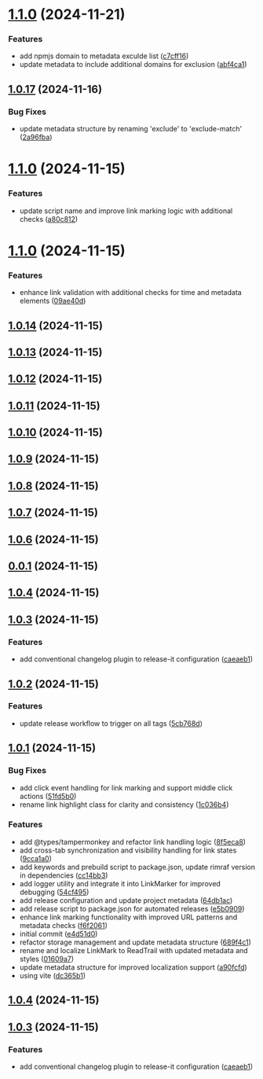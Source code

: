 

# [1.1.0](https://git.mylaby.com/hexxspark/readtrail/compare/v1.0.17...v1.1.0) (2024-11-21)


### Features

* add npmjs domain to metadata exculde list ([c7cff16](https://git.mylaby.com/hexxspark/readtrail/commits/c7cff16f39205fdb077de63723136c7210e541c1))
* update metadata to include additional domains for exclusion ([abf4ca1](https://git.mylaby.com/hexxspark/readtrail/commits/abf4ca149c021978269835a7a82fa3ae8adc1031))

## [1.0.17](https://git.mylaby.com/hexxspark/readtrail/compare/v1.0.16...v1.0.17) (2024-11-16)


### Bug Fixes

* update metadata structure by renaming 'exclude' to 'exclude-match' ([2a96fba](https://git.mylaby.com/hexxspark/readtrail/commits/2a96fba866611188f6d927211b81ab0a3aad52a3))

# [1.1.0](https://git.mylaby.com/hexxspark/readtrail/compare/v1.0.15...v1.1.0) (2024-11-15)


### Features

* update script name and improve link marking logic with additional checks ([a80c812](https://git.mylaby.com/hexxspark/readtrail/commits/a80c8129bf944c514e996d32d4585017b84d80ac))

# [1.1.0](https://git.mylaby.com/hexxspark/readtrail/compare/v1.0.14...v1.1.0) (2024-11-15)


### Features

* enhance link validation with additional checks for time and metadata elements ([09ae40d](https://git.mylaby.com/hexxspark/readtrail/commits/09ae40d258f2cc6057eb490edb8ebe92e717479a))

## [1.0.14](https://git.mylaby.com/hexxspark/readtrail/compare/v1.0.13...v1.0.14) (2024-11-15)

## [1.0.13](https://git.mylaby.com/hexxspark/readtrail/compare/v1.0.12...v1.0.13) (2024-11-15)

## [1.0.12](https://git.mylaby.com/hexxspark/readtrail/compare/v1.0.11...v1.0.12) (2024-11-15)

## [1.0.11](https://git.mylaby.com/hexxspark/readtrail/compare/v1.0.10...v1.0.11) (2024-11-15)

## [1.0.10](https://git.mylaby.com/hexxspark/readtrail/compare/v1.0.9...v1.0.10) (2024-11-15)

## [1.0.9](https://git.mylaby.com/hexxspark/readtrail/compare/v1.0.8...v1.0.9) (2024-11-15)

## [1.0.8](https://git.mylaby.com/hexxspark/readtrail/compare/v1.0.7...v1.0.8) (2024-11-15)

## [1.0.7](https://git.mylaby.com/hexxspark/readtrail/compare/v1.0.6...v1.0.7) (2024-11-15)

## [1.0.6](https://git.mylaby.com/hexxspark/readtrail/compare/v1.0.5...v1.0.6) (2024-11-15)

## [0.0.1](https://git.mylaby.com/hexxspark/readtrail/compare/1.0.4...v0.0.1) (2024-11-15)

## [1.0.4](https://git.mylaby.com/hexxspark/readtrail/compare/1.0.3...1.0.4) (2024-11-15)

## [1.0.3](https://git.mylaby.com/hexxspark/readtrail/compare/1.0.2...1.0.3) (2024-11-15)

### Features

- add conventional changelog plugin to release-it configuration ([caeaeb1](https://git.mylaby.com/hexxspark/readtrail/commits/caeaeb1dc19fd8ad9f3823dc7624e8003416f257))

## [1.0.2](https://git.mylaby.com/hexxspark/readtrail/compare/1.0.1...1.0.2) (2024-11-15)

### Features

- update release workflow to trigger on all tags ([5cb768d](https://git.mylaby.com/hexxspark/readtrail/commits/5cb768df070865208a4889f32d0afedd10d75139))

## [1.0.1](https://git.mylaby.com/hexxspark/readtrail/compare/e4d51d0c7a79823eb175f1a1d940f41c5f405bbd...1.0.1) (2024-11-15)

### Bug Fixes

- add click event handling for link marking and support middle click actions ([51fd5b0](https://git.mylaby.com/hexxspark/readtrail/commits/51fd5b0a9a9873c9175879122e0a2bd90b2e962e))
- rename link highlight class for clarity and consistency ([1c036b4](https://git.mylaby.com/hexxspark/readtrail/commits/1c036b406fad6730465ab40517d39472555a07cf))

### Features

- add @types/tampermonkey and refactor link handling logic ([8f5eca8](https://git.mylaby.com/hexxspark/readtrail/commits/8f5eca88480b66bb43056af06eb0380e7451e3a1))
- add cross-tab synchronization and visibility handling for link states ([9cca1a0](https://git.mylaby.com/hexxspark/readtrail/commits/9cca1a0b9a469e8f59703ceaf7e81f45ee3cd62d))
- add keywords and prebuild script to package.json, update rimraf version in dependencies ([cc14bb3](https://git.mylaby.com/hexxspark/readtrail/commits/cc14bb35ee25f524d9bb1d82ae657e406e83d20b))
- add logger utility and integrate it into LinkMarker for improved debugging ([54cf495](https://git.mylaby.com/hexxspark/readtrail/commits/54cf495a503db165c149ed958b8c424a996e5adf))
- add release configuration and update project metadata ([64db1ac](https://git.mylaby.com/hexxspark/readtrail/commits/64db1ac68d136719e620a2def1dd2d12f0f2eb7a))
- add release script to package.json for automated releases ([e5b0909](https://git.mylaby.com/hexxspark/readtrail/commits/e5b0909e1d34296d5dfb6004d3bc6219e54178af))
- enhance link marking functionality with improved URL patterns and metadata checks ([f6f2061](https://git.mylaby.com/hexxspark/readtrail/commits/f6f2061fe60b5e9fef82a2a4eead7754134ca990))
- initial commit ([e4d51d0](https://git.mylaby.com/hexxspark/readtrail/commits/e4d51d0c7a79823eb175f1a1d940f41c5f405bbd))
- refactor storage management and update metadata structure ([689f4c1](https://git.mylaby.com/hexxspark/readtrail/commits/689f4c1d462b7f5fecbfb355c4f4031184d418f3))
- rename and localize LinkMark to ReadTrail with updated metadata and styles ([01609a7](https://git.mylaby.com/hexxspark/readtrail/commits/01609a7ce19a6bc2fd0e9750c88782068c86b5f3))
- update metadata structure for improved localization support ([a90fcfd](https://git.mylaby.com/hexxspark/readtrail/commits/a90fcfd71a1d60339df99093bf01ced55de22187))
- using vite ([dc365b1](https://git.mylaby.com/hexxspark/readtrail/commits/dc365b15dc7c9a3f9a3449d64e4fff9c57b5ba5a))

## [1.0.4](https://git.mylaby.com/hexxspark/readtrail/compare/1.0.3...1.0.4) (2024-11-15)

## [1.0.3](https://git.mylaby.com/hexxspark/readtrail/compare/1.0.2...1.0.3) (2024-11-15)

### Features

- add conventional changelog plugin to release-it configuration ([caeaeb1](https://git.mylaby.com/hexxspark/readtrail/commits/caeaeb1dc19fd8ad9f3823dc7624e8003416f257))
